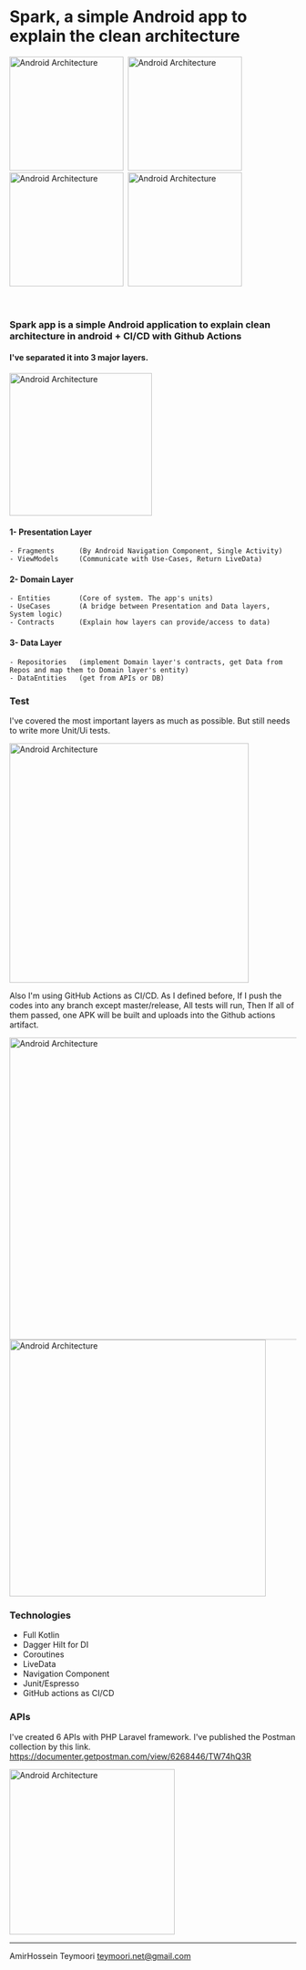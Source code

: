 
# Spark, a simple Android app to explain the clean architecture

<img src="https://parkup.app/website/screens/1.jpg" alt="Android Architecture " width=200 />&nbsp;
<img src="https://parkup.app/website/screens/2.jpg" alt="Android Architecture " width=200 />&nbsp;
<img src="https://parkup.app/website/screens/3.jpg" alt="Android Architecture " width=200 />&nbsp; 
<img src="https://parkup.app/website/screens/4.jpg" alt="Android Architecture " width=200 />

<br>

### Spark app is a simple Android application to explain clean architecture in android + CI/CD with Github Actions
#### I've separated it into 3 major layers.

<img src="https://parkup.app/website/screens/5.png" alt="Android Architecture " width=250 />

#### 1- Presentation Layer
    - Fragments      (By Android Navigation Component, Single Activity)
    - ViewModels     (Communicate with Use-Cases, Return LiveData)
#### 2- Domain Layer
    - Entities       (Core of system. The app's units)
    - UseCases       (A bridge between Presentation and Data layers, System logic)
    - Contracts      (Explain how layers can provide/access to data)
#### 3- Data Layer
    - Repositories   (implement Domain layer's contracts, get Data from Repos and map them to Domain layer's entity)
    - DataEntities   (get from APIs or DB)   
    

### Test
I've covered the most important layers as much as possible. But still needs to write more Unit/Ui tests.

<img src="https://parkup.app/website/screens/7.png?" alt="Android Architecture " width=420 />

Also I'm using GitHub Actions as CI/CD. As I defined before, If I push the codes into any branch except master/release, All tests will run, Then If all of them passed, one APK will be built and uploads into the Github actions artifact.

<img src="https://parkup.app/website/screens/8.png" alt="Android Architecture " width=530 /> <img src="https://parkup.app/website/screens/9.png" alt="Android Architecture " width=450 />


### Technologies
- Full Kotlin
- Dagger Hilt for DI
- Coroutines
- LiveData
- Navigation Component
- Junit/Espresso
- GitHub actions as CI/CD
 


### APIs
I've created 6 APIs with PHP Laravel framework.
I've published the Postman collection by this link.
https://documenter.getpostman.com/view/6268446/TW74hQ3R

<img src="https://parkup.app/website/screens/6.png" alt="Android Architecture " width=290 />



----------------------------
AmirHossein Teymoori
teymoori.net@gmail.com
